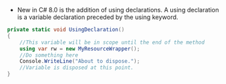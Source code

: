 - New in C# 8.0 is the addition of using declarations. A using declaration is a variable declaration preceded by the using keyword.
```csharp
private static void UsingDeclaration()  
{  
	//This variable will be in scope until the end of the method  
	using var rw = new MyResourceWrapper();  
	//Do something here  
	Console.WriteLine("About to dispose.");  
	//Variable is disposed at this point.  
}
```